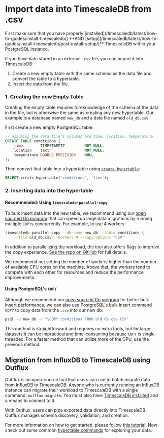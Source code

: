 # Import data into TimescaleDB from .csv

<highlight type="tip">
First make sure that you have properly [installed](/timescaledb/latest/how-to-guides/install-timescaledb/)
**AND [setup](/timescaledb/latest/how-to-guides/install-timescaledb/post-install-setup/)** TimescaleDB
within your PostgreSQL instance.
</highlight>

If you have data stored in an external `.csv` file, you can import it into TimescaleDB:

1. Create a new empty table with the same schema as the data file and convert the table to a hypertable.
2. Insert the data from the file.

### 1. Creating the new Empty Table

Creating the empty table requires foreknowledge of the schema of the data in the file, but is otherwise the same as creating any new hypertable.  Our example is a database named `new_db` and a data file named `old_db.csv`.

First create a new empty PostgreSQL table:

```sql
-- Assuming the data file's columns are time, location, temperature
CREATE TABLE conditions (
    time        TIMESTAMPTZ         NOT NULL,
    location    text                NOT NULL,
    temperature DOUBLE PRECISION    NULL
);
```

Then convert that table into a hypertable using [`create_hypertable`][create_hypertable]:

```sql
SELECT create_hypertable('conditions', 'time');
```

### 2. Inserting data into the hypertable [](csv-import)

#### Recommended: Using `timescaledb-parallel-copy`

To bulk insert data into the new table, we recommend using our
[open sourced Go program][parallel importer] that can speed up large data migrations by running multiple `COPY`s
concurrently. For example, to use 4 workers:
```bash
timescaledb-parallel-copy --db-name new_db --table conditions \
    --file old_db.csv --workers 4 --copy-options "CSV"
```

In addition to parallelizing the workload, the tool also offers flags
to improve the copy experience. [See the repo on GitHub][parallel importer] for full details.

<highlight type="tip">
We recommend not setting the number of workers higher than
the number of available CPU cores on the machine.
Above that, the workers tend to compete with each other for
resources and reduce the performance improvements.
</highlight>

#### Using PostgreSQL's `COPY`

Although we recommend our [open sourced Go program][parallel importer]
for better bulk insert performance, we can also use PostgreSQL's bulk insert command `COPY` to copy data
from the `.csv` into our new db:

```bash
psql -d new_db -c "\COPY conditions FROM old_db.csv CSV"
```

This method is straightforward and requires no extra tools, but for
large datasets it can be impractical and time-consuming because
`COPY` is single-threaded. For a faster method that can utilize more
of the CPU, use the previous method.

## Migration from InfluxDB to TimescaleDB using Outflux [](outflux)

Outflux is an open-source tool that users can use to batch migrate data from
InfluxDB to TimescaleDB. Anyone who is currently running an InfluxDB instance
can migrate their workload to TimescaleDB with a single command: `outflux migrate`.
You must also have [TimescaleDB installed][installed] and a means to connect to it.

With Outflux, users can pipe exported data directly into TimescaleDB.
Outflux manages schema discovery, validation, and creation.

For more information on how to get started, please follow [this tutorial][outflux-tutorial].
Now check out some common [hypertable commands][] for exploring your data.


[installed]: /how-to-guides/install-timescaledb/
[setup]: /how-to-guides/install-timescaledb/post-install-setup/
[outflux]: /how-to-guides/migrate-data/migrate-influxdb/
[create_hypertable]: /api/:currentVersion:/hypertable/create_hypertable
[unique_indexes]: /how-to-guides/schema-management/indexing/#default-indexes
[indexing]: /how-to-guides/schema-management/indexing/#indexing-data
[parallel importer]: https://github.com/timescale/timescaledb-parallel-copy
[outflux-tutorial]: /how-to-guides/migrate-data/migrate-influxdb/
[hypertable commands]: /how-to-guides/hypertables/
